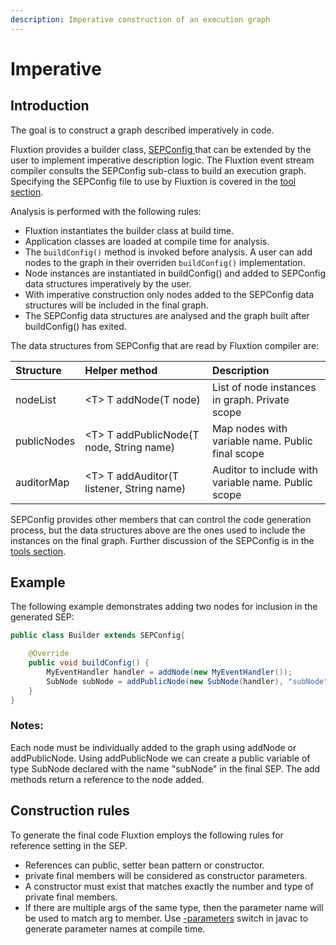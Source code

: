 ```yaml
---
description: Imperative construction of an execution graph
---
```


# Imperative

## Introduction

The goal is to construct a graph described imperatively in code.

Fluxtion provides a builder class, [SEPConfig ](https://github.com/v12technology/fluxtion/blob/master/builder/src/main/java/com/fluxtion/api/node/SEPConfig.java)that can be extended by the user to implement imperative description logic. The Fluxtion event stream compiler consults the SEPConfig sub-class to build an execution graph. Specifying the SEPConfig file to use by Fluxtion is covered in the [tool section](../../tools/fluxtion-tool.md). 

Analysis is performed with the following rules:

* Fluxtion instantiates the builder class at build time.
* Application classes are loaded at compile time for analysis.
* The `buildConfig()` method is invoked before analysis. A user can add nodes to the graph in their overriden `buildConfig()` implementation.
* Node instances are instantiated in buildConfig\(\) and added to SEPConfig data structures imperatively by the user.
* With imperative construction only nodes added to the SEPConfig data structures will be included in the final graph.
* The SEPConfig data structures are analysed and the graph built after  buildConfig\(\) has exited.

The data structures from SEPConfig that are read by Fluxtion compiler are:

| Structure | Helper method | Description |
| :--- | :--- | :--- |
| nodeList |  &lt;T&gt; T addNode\(T node\) | List of node instances in graph. Private scope |
| publicNodes | &lt;T&gt; T addPublicNode\(T node, String name\) | Map nodes with variable name. Public final scope  |
| auditorMap | &lt;T&gt; T addAuditor\(T listener, String name\) | Auditor to include with variable name. Public scope |

SEPConfig provides other members that can control the code generation process, but the data structures above are the ones used to include the instances on the final graph. Further discussion of the SEPConfig is in the [tools section](../../tools/fluxtion-tool.md).

## Example

The following example demonstrates adding two nodes for inclusion in the generated SEP:

```java
public class Builder extends SEPConfig{

    @Override
    public void buildConfig() {
        MyEventHandler handler = addNode(new MyEventHandler());
        SubNode subNode = addPublicNode(new SubNode(handler), "subNode");
    }
}
```

### **Notes**:

Each node must be individually added to the graph using addNode or addPublicNode. Using addPublicNode we can create a public variable of type SubNode declared with the name "subNode" in the final SEP. The add methods return a reference to the node added.

## Construction rules

To generate the final code Fluxtion employs the following rules for reference setting in the SEP.

* References can public, setter bean pattern or constructor.
* private final members will be considered as constructor parameters.
* A constructor must exist that matches exactly the number and type of private final members.
* If there are multiple args of the same type, then the parameter name will be used to match arg to member. Use [-parameters](https://docs.oracle.com/javase/8/docs/technotes/tools/windows/javac.html) switch in javac to generate parameter names at compile time.



